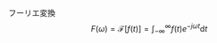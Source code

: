 フーリエ変換
$$
    F(\omega) = \mathcal{F}[f(t)] = \int_{-\infty}^{\infty} f(t){e^{-j\omega t}} \mathrm{d}t 
$$
